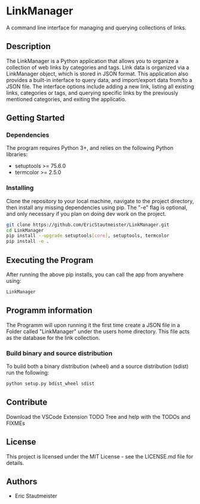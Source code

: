 # LinkManager
A command line interface for managing and querying collections of links.

## Description
The LinkManager is a Python application that allows you to organize a collection of web links by categories and tags. Link data is organized via a LinkManager object, which is stored in JSON format.
This application also provides a built-in interface to query data, and import/export data from/to a JSON file. The interface options include adding a new link, listing all existing links, categories or tags, and querying specific links by the previously mentioned categories, and exiting the applicatio.

## Getting Started
### Dependencies
The program requires Python 3+, and relies on the following Python libraries:

- setuptools >= 75.6.0
- termcolor >= 2.5.0


### Installing
Clone the repository to your local machine, navigate to the project directory, then install any missing dependencies using pip. The "-e" flag is optional, and only necessary if you plan on doing dev work on the project. 

```bash
git clone https://github.com/EricStautmeister/LinkManager.git
cd LinkManager
pip install --upgrade setuptools[core], setuptools, termcolor
pip install -e .
```

## Executing the Program
After running the above pip installs, you can call the app from anywhere using:
```bash
LinkManager
```

## Programm information
The Programm will upon running it the first time create a JSON file in a Folder called "LinkManager" under the users home directory. This file acts as the database for the link collection. 

### Build binary and source distribution
To build both a binary distribution (wheel) and a source distribution (sdist) run the following:
```bash
python setup.py bdist_wheel sdist
```

## Contribute
Download the VSCode Extension TODO Tree and help with the TODOs and FIXMEs

## License 
This project is licensed under the MIT License - see the LICENSE.md file for details. 

## Authors
- Eric Stautmeister
